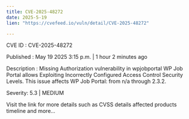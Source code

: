 ```yaml
---
title: CVE-2025-48272
date: 2025-5-19
lien: "https://cvefeed.io/vuln/detail/CVE-2025-48272"

---
```


CVE ID : CVE-2025-48272

Published :  May 19
2025
3:15 p.m. | 1 hour
2 minutes ago

Description : Missing Authorization vulnerability in wpjobportal WP Job Portal allows Exploiting Incorrectly Configured Access Control Security Levels. This issue affects WP Job Portal: from n/a through 2.3.2.

Severity: 5.3 | MEDIUM

Visit the link for more details
such as CVSS details
affected products
timeline
and more...
